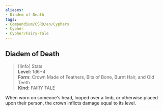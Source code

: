 ```yaml
---
aliases:
- Diadem of Death
tags:
- Compendium/CSRD/en/Cyphers
- Cypher
- Cypher/Fairy-Tale
---
```


  
## Diadem of Death  
>[!info] Stats  
> **Level:** 1d6+4  
> **Form:** Crown Made of Feathers, Bits of Bone, Burnt Hair, and Old Teeth  
> **Kind:** FAIRY TALE
  
When worn on someone's head, looped over a limb, or otherwise placed upon their person, the crown inflicts damage equal to its level.